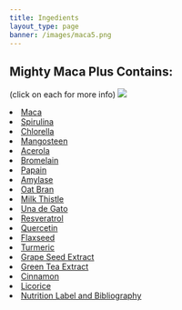 ```yaml
---
title: Ingedients
layout_type: page
banner: /images/maca5.png
---
```


## Mighty Maca Plus Contains:
(click on each for more info)
<img class="right-img" src="/images/ingredients.png">
<li><a href="/maca">Maca</a></li>
<li><a href="/spirulina">Spirulina</a></li>
<li><a href="/chlorella">Chlorella</a></li>
<li><a href="/mangosteen">Mangosteen</a></li>
<li><a href="/acerola">Acerola</a></li>
<li><a href="/bromelain">Bromelain</a></li>
<li><a href="/papain">Papain</a></li>
<li><a href="/amylase">Amylase</a></li>
<li><a href="/oat-bran">Oat Bran</a></li>
<li><a href="/milk-thistle">Milk Thistle</a></li>
<li><a href="/una-de-gato">Una de Gato</a></li>
<li><a href="/resveratrol">Resveratrol</a></li>
<li><a href="/quercetin">Quercetin</a></li>
<li><a href="/flaxseed">Flaxseed</a></li>
<li><a href="/turmeric">Turmeric</a></li>
<li><a href="/grape-seed-extract">Grape Seed Extract</a></li>
<li><a href="/green-tea-extract">Green Tea Extract</a></li>
<li><a href="/cinnamon">Cinnamon</a></li>
<li><a href="/licorice">Licorice</a></li>
<li><a href="/nlab">Nutrition Label and Bibliography</a></li>
